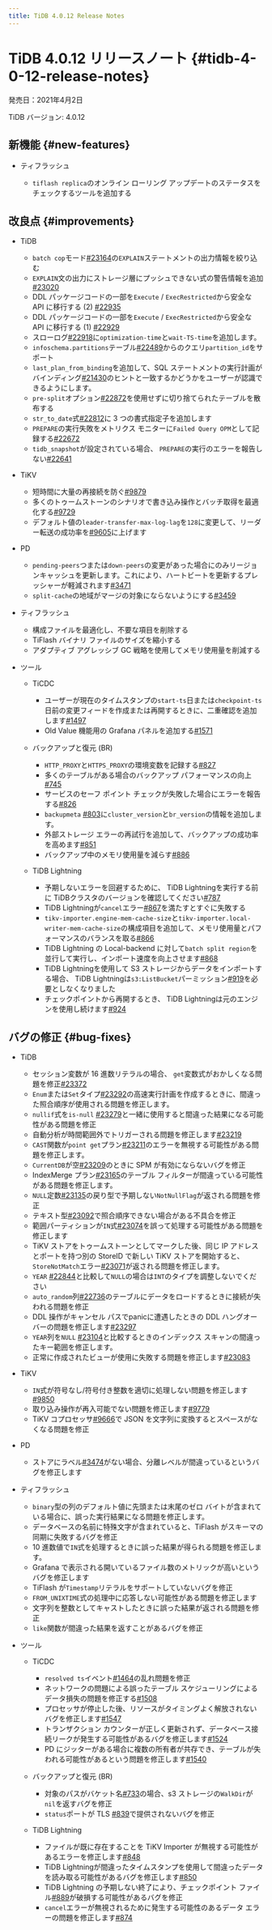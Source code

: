 ```yaml
---
title: TiDB 4.0.12 Release Notes
---
```


# TiDB 4.0.12 リリースノート {#tidb-4-0-12-release-notes}

発売日：2021年4月2日

TiDB バージョン: 4.0.12

## 新機能 {#new-features}

-   ティフラッシュ

    -   `tiflash replica`のオンライン ローリング アップデートのステータスをチェックするツールを追加する

## 改良点 {#improvements}

-   TiDB

    -   `batch cop`モード[#23164](https://github.com/pingcap/tidb/pull/23164)の`EXPLAIN`ステートメントの出力情報を絞り込む
    -   `EXPLAIN`文の出力にストレージ層にプッシュできない式の警告情報を追加[#23020](https://github.com/pingcap/tidb/pull/23020)
    -   DDL パッケージコードの一部を`Execute` / `ExecRestricted`から安全な API に移行する (2) [#22935](https://github.com/pingcap/tidb/pull/22935)
    -   DDL パッケージコードの一部を`Execute` / `ExecRestricted`から安全な API に移行する (1) [#22929](https://github.com/pingcap/tidb/pull/22929)
    -   スローログ[#22918](https://github.com/pingcap/tidb/pull/22918)に`optimization-time`と`wait-TS-time`を追加します。
    -   `infoschema.partitions`テーブル[#22489](https://github.com/pingcap/tidb/pull/22489)からのクエリ`partition_id`をサポート
    -   `last_plan_from_binding`を追加して、SQL ステートメントの実行計画がバインディング[#21430](https://github.com/pingcap/tidb/pull/21430)のヒントと一致するかどうかをユーザーが認識できるようにします。
    -   `pre-split`オプション[#22872](https://github.com/pingcap/tidb/pull/22872)を使用せずに切り捨てられたテーブルを散布する
    -   `str_to_date`式[#22812](https://github.com/pingcap/tidb/pull/22812)に 3 つの書式指定子を追加します
    -   `PREPARE`の実行失敗をメトリクス モニターに`Failed Query OPM`として記録する[#22672](https://github.com/pingcap/tidb/pull/22672)
    -   `tidb_snapshot`が設定されている場合、 `PREPARE`の実行のエラーを報告しない[#22641](https://github.com/pingcap/tidb/pull/22641)

-   TiKV

    -   短時間に大量の再接続を防ぐ[#9879](https://github.com/tikv/tikv/pull/9879)
    -   多くのトゥームストーンのシナリオで書き込み操作とバッチ取得を最適化する[#9729](https://github.com/tikv/tikv/pull/9729)
    -   デフォルト値の`leader-transfer-max-log-lag`を`128`に変更して、リーダー転送の成功率を[#9605](https://github.com/tikv/tikv/pull/9605)に上げます

-   PD

    -   `pending-peers`つまたは`down-peers`の変更があった場合にのみリージョンキャッシュを更新します。これにより、ハートビートを更新するプレッシャーが軽減されます[#3471](https://github.com/pingcap/pd/pull/3471)
    -   `split-cache`の地域がマージの対象にならないようにする[#3459](https://github.com/pingcap/pd/pull/3459)

-   ティフラッシュ

    -   構成ファイルを最適化し、不要な項目を削除する
    -   TiFlash バイナリ ファイルのサイズを縮小する
    -   アダプティブ アグレッシブ GC 戦略を使用してメモリ使用量を削減する

-   ツール

    -   TiCDC

        -   ユーザーが現在のタイムスタンプの`start-ts`日または`checkpoint-ts`日前の変更フィードを作成または再開するときに、二重確認を追加します[#1497](https://github.com/pingcap/tiflow/pull/1497)
        -   Old Value 機能用の Grafana パネルを追加する[#1571](https://github.com/pingcap/tiflow/pull/1571)

    -   バックアップと復元 (BR)

        -   `HTTP_PROXY`と`HTTPS_PROXY`の環境変数を記録する[#827](https://github.com/pingcap/br/pull/827)
        -   多くのテーブルがある場合のバックアップ パフォーマンスの向上[#745](https://github.com/pingcap/br/pull/745)
        -   サービスのセーフ ポイント チェックが失敗した場合にエラーを報告する[#826](https://github.com/pingcap/br/pull/826)
        -   `backupmeta` [#803](https://github.com/pingcap/br/pull/803)に`cluster_version`と`br_version`の情報を追加します。
        -   外部ストレージ エラーの再試行を追加して、バックアップの成功率を高めます[#851](https://github.com/pingcap/br/pull/851)
        -   バックアップ中のメモリ使用量を減らす[#886](https://github.com/pingcap/br/pull/886)

    -   TiDB Lightning

        -   予期しないエラーを回避するために、 TiDB Lightningを実行する前に TiDBクラスタのバージョンを確認してください[#787](https://github.com/pingcap/br/pull/787)
        -   TiDB Lightningが`cancel`エラー[#867](https://github.com/pingcap/br/pull/867)を満たすとすぐに失敗する
        -   `tikv-importer.engine-mem-cache-size`と`tikv-importer.local-writer-mem-cache-size`の構成項目を追加して、メモリ使用量とパフォーマンスのバランスを取る[#866](https://github.com/pingcap/br/pull/866)
        -   TiDB Lightning の Local-backend に対して`batch split region`を並行して実行し、インポート速度を向上させます[#868](https://github.com/pingcap/br/pull/868)
        -   TiDB Lightningを使用して S3 ストレージからデータをインポートする場合、 TiDB Lightningは`s3:ListBucket`パーミッション[#919](https://github.com/pingcap/br/pull/919)を必要としなくなりました
        -   チェックポイントから再開するとき、 TiDB Lightningは元のエンジンを使用し続けます[#924](https://github.com/pingcap/br/pull/924)

## バグの修正 {#bug-fixes}

-   TiDB

    -   セッション変数が 16 進数リテラルの場合、 `get`変数式がおかしくなる問題を修正[#23372](https://github.com/pingcap/tidb/pull/23372)
    -   `Enum`または`Set`タイプ[#23292](https://github.com/pingcap/tidb/pull/23292)の高速実行計画を作成するときに、間違った照合順序が使用される問題を修正します。
    -   `nullif`式を`is-null` [#23279](https://github.com/pingcap/tidb/pull/23279)と一緒に使用すると間違った結果になる可能性がある問題を修正
    -   自動分析が時間範囲外でトリガーされる問題を修正します[#23219](https://github.com/pingcap/tidb/pull/23219)
    -   `CAST`関数が`point get`プラン[#23211](https://github.com/pingcap/tidb/pull/23211)のエラーを無視する可能性がある問題を修正します。
    -   `CurrentDB`が空[#23209](https://github.com/pingcap/tidb/pull/23209)のときに SPM が有効にならないバグを修正
    -   IndexMerge プラン[#23165](https://github.com/pingcap/tidb/pull/23165)のテーブル フィルターが間違っている可能性がある問題を修正します。
    -   `NULL`定数[#23135](https://github.com/pingcap/tidb/pull/23135)の戻り型で予期しない`NotNullFlag`が返される問題を修正
    -   テキスト型[#23092](https://github.com/pingcap/tidb/pull/23092)で照合順序できない場合がある不具合を修正
    -   範囲パーティションが`IN`式[#23074](https://github.com/pingcap/tidb/pull/23074)を誤って処理する可能性がある問題を修正します
    -   TiKV ストアをトゥームストーンとしてマークした後、同じ IP アドレスとポートを持つ別の StoreID で新しい TiKV ストアを開始すると、 `StoreNotMatch`エラー[#23071](https://github.com/pingcap/tidb/pull/23071)が返される問題を修正します。
    -   `YEAR` [#22844](https://github.com/pingcap/tidb/pull/22844)と比較して`NULL`の場合は`INT`のタイプを調整しないでください
    -   `auto_random`列[#22736](https://github.com/pingcap/tidb/pull/22736)のテーブルにデータをロードするときに接続が失われる問題を修正
    -   DDL 操作がキャンセル パスでpanicに遭遇したときの DDL ハングオーバーの問題を修正します[#23297](https://github.com/pingcap/tidb/pull/23297)
    -   `YEAR`列を`NULL` [#23104](https://github.com/pingcap/tidb/pull/23104)と比較するときのインデックス スキャンの間違ったキー範囲を修正します。
    -   正常に作成されたビューが使用に失敗する問題を修正します[#23083](https://github.com/pingcap/tidb/pull/23083)

-   TiKV

    -   `IN`式が符号なし/符号付き整数を適切に処理しない問題を修正します[#9850](https://github.com/tikv/tikv/pull/9850)
    -   取り込み操作が再入可能でない問題を修正します[#9779](https://github.com/tikv/tikv/pull/9779)
    -   TiKV コプロセッサ[#9666](https://github.com/tikv/tikv/pull/9666)で JSON を文字列に変換するとスペースがなくなる問題を修正

-   PD

    -   ストアにラベル[#3474](https://github.com/pingcap/pd/pull/3474)がない場合、分離レベルが間違っているというバグを修正します

-   ティフラッシュ

    -   `binary`型の列のデフォルト値に先頭または末尾のゼロ バイトが含まれている場合に、誤った実行結果になる問題を修正します。
    -   データベースの名前に特殊文字が含まれていると、TiFlash がスキーマの同期に失敗するバグを修正
    -   10 進数値で`IN`式を処理するときに誤った結果が得られる問題を修正します。
    -   Grafana で表示される開いているファイル数のメトリックが高いというバグを修正します
    -   TiFlash が`Timestamp`リテラルをサポートしていないバグを修正
    -   `FROM_UNIXTIME`式の処理中に応答しない可能性がある問題を修正します
    -   文字列を整数としてキャストしたときに誤った結果が返される問題を修正
    -   `like`関数が間違った結果を返すことがあるバグを修正

-   ツール

    -   TiCDC

        -   `resolved ts`イベント[#1464](https://github.com/pingcap/tiflow/pull/1464)の乱れ問題を修正
        -   ネットワークの問題による誤ったテーブル スケジューリングによるデータ損失の問題を修正する[#1508](https://github.com/pingcap/tiflow/pull/1508)
        -   プロセッサが停止した後、リソースがタイミングよく解放されないバグを修正します[#1547](https://github.com/pingcap/tiflow/pull/1547)
        -   トランザクション カウンターが正しく更新されず、データベース接続リークが発生する可能性があるバグを修正します[#1524](https://github.com/pingcap/tiflow/pull/1524)
        -   PD にジッターがある場合に複数の所有者が共存でき、テーブルが失われる可能性があるという問題を修正します[#1540](https://github.com/pingcap/tiflow/pull/1540)

    -   バックアップと復元 (BR)

        -   対象のパスがバケット名[#733](https://github.com/pingcap/br/pull/733)の場合、s3 ストレージの`WalkDir`が`nil`を返すバグを修正
        -   `status`ポートが TLS [#839](https://github.com/pingcap/br/pull/839)で提供されないバグを修正

    -   TiDB Lightning

        -   ファイルが既に存在することを TiKV Importer が無視する可能性があるエラーを修正します[#848](https://github.com/pingcap/br/pull/848)
        -   TiDB Lightningが間違ったタイムスタンプを使用して間違ったデータを読み取る可能性があるバグを修正します[#850](https://github.com/pingcap/br/pull/850)
        -   TiDB Lightning の予期しない終了により、チェックポイント ファイル[#889](https://github.com/pingcap/br/pull/889)が破損する可能性があるバグを修正
        -   `cancel`エラーが無視されるために発生する可能性のあるデータ エラーの問題を修正します[#874](https://github.com/pingcap/br/pull/874)
